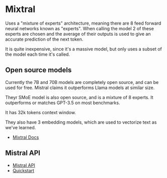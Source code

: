 # Mixtral

Uses a "mixture of experts" architecture, meaning there are 8 feed forward neural networks known as "experts". When calling the model 2 of these experts are chosen and the average of their outputs is used to give an accurate prediction of the next token.

It is quite inexpensive, since it's a massive model, but only uses a subset of the model each time it's called.

## Open source models

Currently the 7B and 70B models are completely open source, and can be used for free. Mistral claims it outperforms Llama models at similar size.

Theyr SMoE model is also open source, and is a mixture of 8 experts. It outperforms or matches GPT-3.5 on most benchmarks.

It has 32k tokens context window.

They also have 3 embedding models, which are used to vectorize text as we've learned.

- [Mixtral Docs](https://docs.mistral.ai/getting-started/models/)

## Mistral API

- [Mistral API](https://docs.mistral.ai/getting-started/api/)
- [Quickstart](https://docs.mistral.ai/getting-started/quickstart/)
